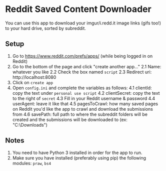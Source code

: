 # Reddit Saved Content Downloader

You can use this app to download your imgur/i.redd.it image links (gifs too!) to your hard drive, sorted by subreddit.

## Setup
1. Go to https://www.reddit.com/prefs/apps/ (while being logged in on Reddit)
2. Go to the bottom of the page and click "create another app..."
	2.1 Name: whatever you like
	2.2 Check the box named `script`
	2.3 Redirect uri: http://localhost:8080
3. Click on `create app`
4. Open `config.ini` and complete the variables as follows:
	4.1 clientId: copy the text under `personal use script`
	4.2 clientSecret: copy the text to the right of `secret`
	4.3 Fill in your Reddit username & password
	4.4 userAgent: leave it like that
	4.5 pagesToCrawl: how many saved pages on Reddit you'd like the app to crawl and download the submissions from
	4.6 savePath: full path to where the subreddit folders will be created and the submissions will be downloaded to (ex: "C:\Downloads\")

## Notes
1. You need to have Python 3 installed in order for the app to run. 
2. Make sure you have installed (preferably using pip) the following modules: `praw`, `bs4`